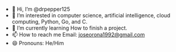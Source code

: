 - 👋 Hi, I’m @drpepper125
- 👀 I’m interested in computer science, artificial intelligence, cloud computing, Python, Go, and C.
- 🌱 I’m currently learning How to finish a project. 
- 📫 How to reach me Email: joseorona1992@gmail.com 
- 😄 Pronouns: He/Him


<!---
drpepper125/drpepper125 is a ✨ special ✨ repository because its `README.md` (this file) appears on your GitHub profile.
You can click the Preview link to take a look at your changes.
--->
